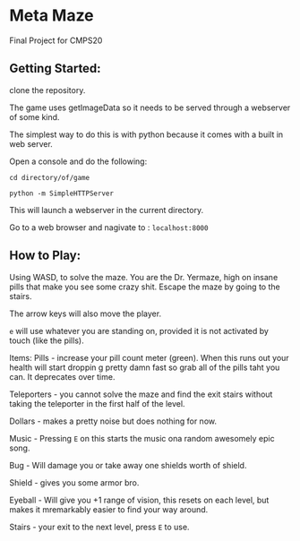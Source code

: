Meta Maze
=========

Final Project for CMPS20

Getting Started:
----------------

clone the repository.

The game uses getImageData so it needs to be served through a webserver of some kind.

The simplest way to do this is with python because it comes with a built in web server.

Open a console and do the following:

```cd directory/of/game```

```python -m SimpleHTTPServer```

This will launch a webserver in the current directory.

Go to a web browser and nagivate to : ```localhost:8000```

How to Play:
------------

Using WASD, to solve the maze. You are the Dr. Yermaze, high on insane pills that make you see some crazy shit. Escape the maze by going to the stairs.

The arrow keys will also move the player.

```e``` will use whatever you are standing on, provided it is not activated by touch (like the pills).

Items:
Pills - increase your pill count meter (green). When this runs out your health will start droppin g pretty damn fast so grab all of the pills taht you can. It deprecates over time.

Teleporters - you cannot solve the maze and find the exit stairs without taking the teleporter in the first half of the level.

Dollars - makes a pretty noise but does nothing for now.

Music - Pressing `E` on this starts the music ona random awesomely epic song.

Bug - Will damage you or take away one shields worth of shield.

Shield - gives you some armor bro.

Eyeball - Will give you +1 range of vision, this resets on each level, but makes it mremarkably easier to find your way around.

Stairs - your exit to the next level, press `E` to use.

